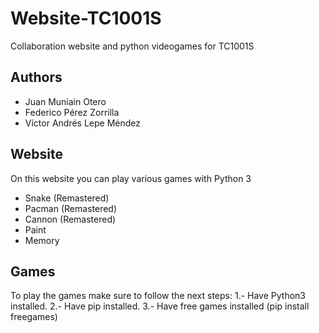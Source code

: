 # Website-TC1001S
Collaboration website and python videogames for TC1001S



## Authors

- Juan Muniain Otero
- Federico Pérez Zorrilla
- Víctor Andrés Lepe Méndez

## Website

On this website you can play various games with Python 3
- Snake (Remastered)
- Pacman (Remastered)
- Cannon (Remastered)
- Paint
- Memory

## Games

To play the games make sure to follow the next steps:
1.- Have Python3 installed.
2.- Have pip installed.
3.- Have free games installed (pip install freegames)


